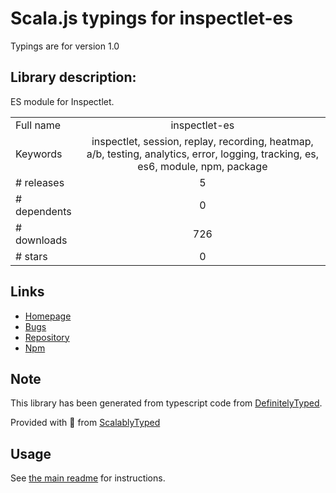 
# Scala.js typings for inspectlet-es

Typings are for version 1.0

## Library description:
ES module for Inspectlet.

|                    |                 |
| ------------------ | :-------------: |
| Full name          | inspectlet-es |
| Keywords           | inspectlet, session, replay, recording, heatmap, a/b, testing, analytics, error, logging, tracking, es, es6, module, npm, package |
| # releases         | 5 |
| # dependents       | 0 |
| # downloads        | 726 |
| # stars            | 0 |

## Links
- [Homepage](https://github.com/idmadj/inspectlet-es#readme)
- [Bugs](https://github.com/idmadj/inspectlet-es/issues)
- [Repository](https://github.com/idmadj/inspectlet-es)
- [Npm](https://www.npmjs.com/package/inspectlet-es)
    


## Note
This library has been generated from typescript code from [DefinitelyTyped](https://definitelytyped.org).

Provided with :purple_heart: from [ScalablyTyped](https://github.com/oyvindberg/ScalablyTyped)

## Usage
See [the main readme](../../readme.md) for instructions.


